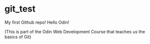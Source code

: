 # git_test
My first Github repo!
Hello Odin!

(This is part of the Odin Web Development Course that teaches us the basics of Git) 
